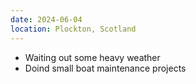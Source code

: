```yaml
---
date: 2024-06-04
location: Plockton, Scotland
---
```

* Waiting out some heavy weather
* Doind small boat maintenance projects 